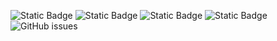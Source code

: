 ![Static Badge](https://img.shields.io/badge/blacklists-60-000000) ![Static Badge](https://img.shields.io/badge/blacklisted-2563677-cc0000) ![Static Badge](https://img.shields.io/badge/whitelisted-2244-00CC00) ![Static Badge](https://img.shields.io/badge/streaming_blacklist-28107-000000) ![GitHub issues](https://img.shields.io/github/issues/fabriziosalmi/blacklists)
